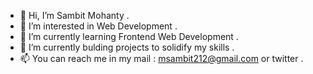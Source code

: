 - 👋 Hi, I’m Sambit Mohanty .
- 👀 I’m interested in Web Development .
- 🌱 I’m currently learning Frontend Web Development .
- 💞️ I’m currently bulding projects to solidify my skills .
- 📫 You can reach me in my mail : msambit212@gmail.com or twitter .

<!---
sambit826059/sambit826059 is a ✨ special ✨ repository because its `README.md` (this file) appears on your GitHub profile.
You can click the Preview link to take a look at your changes.
--->
